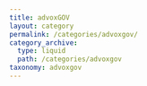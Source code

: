 ```yaml
---
title: advoxGOV
layout: category
permalink: /categories/advoxgov/
category_archive:
  type: liquid
  path: /categories/advoxgov
taxonomy: advoxgov
---
```

